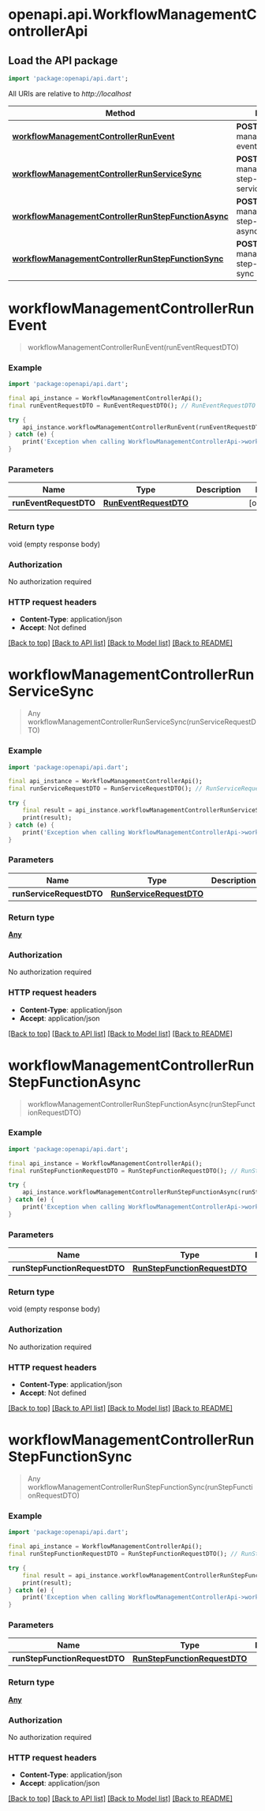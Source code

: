 # openapi.api.WorkflowManagementControllerApi

## Load the API package
```dart
import 'package:openapi/api.dart';
```

All URIs are relative to *http://localhost*

Method | HTTP request | Description
------------- | ------------- | -------------
[**workflowManagementControllerRunEvent**](WorkflowManagementControllerApi.md#workflowmanagementcontrollerrunevent) | **POST** /workflow-management/workflow-events/run | 
[**workflowManagementControllerRunServiceSync**](WorkflowManagementControllerApi.md#workflowmanagementcontrollerrunservicesync) | **POST** /workflow-management/workflow-step-function-services/run-sync | 
[**workflowManagementControllerRunStepFunctionAsync**](WorkflowManagementControllerApi.md#workflowmanagementcontrollerrunstepfunctionasync) | **POST** /workflow-management/workflow-step-functions/run-async | 
[**workflowManagementControllerRunStepFunctionSync**](WorkflowManagementControllerApi.md#workflowmanagementcontrollerrunstepfunctionsync) | **POST** /workflow-management/workflow-step-functions/run-sync | 


# **workflowManagementControllerRunEvent**
> workflowManagementControllerRunEvent(runEventRequestDTO)



### Example
```dart
import 'package:openapi/api.dart';

final api_instance = WorkflowManagementControllerApi();
final runEventRequestDTO = RunEventRequestDTO(); // RunEventRequestDTO | 

try {
    api_instance.workflowManagementControllerRunEvent(runEventRequestDTO);
} catch (e) {
    print('Exception when calling WorkflowManagementControllerApi->workflowManagementControllerRunEvent: $e\n');
}
```

### Parameters

Name | Type | Description  | Notes
------------- | ------------- | ------------- | -------------
 **runEventRequestDTO** | [**RunEventRequestDTO**](RunEventRequestDTO.md)|  | [optional] 

### Return type

void (empty response body)

### Authorization

No authorization required

### HTTP request headers

 - **Content-Type**: application/json
 - **Accept**: Not defined

[[Back to top]](#) [[Back to API list]](../README.md#documentation-for-api-endpoints) [[Back to Model list]](../README.md#documentation-for-models) [[Back to README]](../README.md)

# **workflowManagementControllerRunServiceSync**
> Any workflowManagementControllerRunServiceSync(runServiceRequestDTO)



### Example
```dart
import 'package:openapi/api.dart';

final api_instance = WorkflowManagementControllerApi();
final runServiceRequestDTO = RunServiceRequestDTO(); // RunServiceRequestDTO | 

try {
    final result = api_instance.workflowManagementControllerRunServiceSync(runServiceRequestDTO);
    print(result);
} catch (e) {
    print('Exception when calling WorkflowManagementControllerApi->workflowManagementControllerRunServiceSync: $e\n');
}
```

### Parameters

Name | Type | Description  | Notes
------------- | ------------- | ------------- | -------------
 **runServiceRequestDTO** | [**RunServiceRequestDTO**](RunServiceRequestDTO.md)|  | [optional] 

### Return type

[**Any**](Any.md)

### Authorization

No authorization required

### HTTP request headers

 - **Content-Type**: application/json
 - **Accept**: application/json

[[Back to top]](#) [[Back to API list]](../README.md#documentation-for-api-endpoints) [[Back to Model list]](../README.md#documentation-for-models) [[Back to README]](../README.md)

# **workflowManagementControllerRunStepFunctionAsync**
> workflowManagementControllerRunStepFunctionAsync(runStepFunctionRequestDTO)



### Example
```dart
import 'package:openapi/api.dart';

final api_instance = WorkflowManagementControllerApi();
final runStepFunctionRequestDTO = RunStepFunctionRequestDTO(); // RunStepFunctionRequestDTO | 

try {
    api_instance.workflowManagementControllerRunStepFunctionAsync(runStepFunctionRequestDTO);
} catch (e) {
    print('Exception when calling WorkflowManagementControllerApi->workflowManagementControllerRunStepFunctionAsync: $e\n');
}
```

### Parameters

Name | Type | Description  | Notes
------------- | ------------- | ------------- | -------------
 **runStepFunctionRequestDTO** | [**RunStepFunctionRequestDTO**](RunStepFunctionRequestDTO.md)|  | [optional] 

### Return type

void (empty response body)

### Authorization

No authorization required

### HTTP request headers

 - **Content-Type**: application/json
 - **Accept**: Not defined

[[Back to top]](#) [[Back to API list]](../README.md#documentation-for-api-endpoints) [[Back to Model list]](../README.md#documentation-for-models) [[Back to README]](../README.md)

# **workflowManagementControllerRunStepFunctionSync**
> Any workflowManagementControllerRunStepFunctionSync(runStepFunctionRequestDTO)



### Example
```dart
import 'package:openapi/api.dart';

final api_instance = WorkflowManagementControllerApi();
final runStepFunctionRequestDTO = RunStepFunctionRequestDTO(); // RunStepFunctionRequestDTO | 

try {
    final result = api_instance.workflowManagementControllerRunStepFunctionSync(runStepFunctionRequestDTO);
    print(result);
} catch (e) {
    print('Exception when calling WorkflowManagementControllerApi->workflowManagementControllerRunStepFunctionSync: $e\n');
}
```

### Parameters

Name | Type | Description  | Notes
------------- | ------------- | ------------- | -------------
 **runStepFunctionRequestDTO** | [**RunStepFunctionRequestDTO**](RunStepFunctionRequestDTO.md)|  | [optional] 

### Return type

[**Any**](Any.md)

### Authorization

No authorization required

### HTTP request headers

 - **Content-Type**: application/json
 - **Accept**: application/json

[[Back to top]](#) [[Back to API list]](../README.md#documentation-for-api-endpoints) [[Back to Model list]](../README.md#documentation-for-models) [[Back to README]](../README.md)

